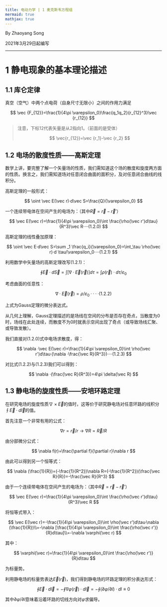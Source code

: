 ```yaml
---
title: 电动力学 | 1 麦克斯韦方程组
mermaid: true
mathjax: true
---
```


By Zhaoyang Song

2021年3月29日起编写

---------------

# 1 静电现象的基本理论描述

## 1.1 库仑定律

真空（空气）中两个点电荷（自身尺寸无限小）之间的作用力满足

$$
\vec {F_{12}}=\frac{1}{4\pi \varepsilon_0}\frac{q_1q_2}{r_{12}^3}\vec {r_{12}}
$$

> 注意，下标12代表矢量是从2指向1。（前面的是受体）
> 
> $$
> \vec{r_{12}}=\vec {r_1}-\vec {r_2}
> $$

## 1.2 电场的散度性质——高斯定理

数学上讲，要完整了解一个矢量场的性质，我们需知道这个场的散度和旋度两方面的性质。换言之，我们需知道场对任意闭合曲面的面积分，及对任意闭合曲线的线积分。

高斯定理的一般形式：

$$
\oint \vec E(\vec r)·d\vec S=\frac{Q}{\varepsilon_0}
$$

一个连续带电体在空间产生的电场为：（其中$\vec R=\vec r-\vec r'$）

$$
\vec E(\vec r)=\frac{1}{4\pi \varepsilon_0}\int \frac{\rho(\vec r')d\tau}{R^3}\vec R····(1.2.0)
$$

高斯定理的线性叠加原理：

$$
\oint \vec E·d\vec S=\sum _1 \frac{q_i}{\varepsilon_0}=\int_\tau \rho(\vec r)·d \tau/\varepsilon_0····(1.2.1)
$$

利用数学中矢量场的高斯定理改写$(1.2.1)$：

$$
\oint \vec E·d\vec S=\int [\nabla ·\vec E(\vec r)]d\tau=\int \rho(\vec r)·d \tau/\varepsilon_0
$$

考虑曲面的任意性：

$$
\nabla ·\vec E(\vec r)=\rho/\varepsilon_0····(1.2.2)
$$

上式为Gauss定理的微分表达式。

从几何上理解，Gauss定理描述的是场线在空间的分布是否存在奇点，当散度为0时，场线在此处连续，而散度不为0时就表示空间出现了奇点（或导致场线汇聚、或导致发散）。

我们直接对$(1.2.0)$式中电场求散度，得：

$$
\nabla ·\vec E(\vec r)=\frac{1}{4\pi \varepsilon_0}\int \rho(\vec r')d\tau·(\nabla ·\frac{\vec R}{R^3})····(1.2.3)
$$

对比式$(1.2.2)$与$(1.2.3)$我们可以得到：

$$
\nabla ·(\frac{\vec R}{R^3})=4\pi \delta(\vec R)
$$

## 1.3 静电场的旋度性质——安培环路定理

在研究电场的旋度性质$\nabla \times \vec E$的值时，这等价于研究静电场对任意环路的线积分$\oint \vec E · d\vec l$的值。

首先注意一个非常有用的公式：

$$
\nabla r=\vec r/r \to \nabla R=\vec R/R
$$

由分部微分公式：

$$
\nabla f(r)=\frac{\partial f}{\partial r}\nabla r
$$

由此可以得到另一个恒等式：

$$
\nabla (\frac{1}{R})=(-\frac{1}{R^2})\nabla R=(-\frac{1}{R^2})(\frac{\vec R}{R})=-\frac{\vec R}{R^3}
$$

由于一个连续带电体在空间产生的电场为：（其中$\vec R=\vec r-\vec r'$）

$$
\vec E(\vec r)=\frac{1}{4\pi \varepsilon_0}\int \frac{\rho(\vec r')d\tau}{R^3}\vec R
$$

将恒等式带入：

$$
\vec E(\vec r)=-\frac{1}{4\pi \varepsilon_0}\int \rho(\vec r')d\tau·\nabla (\frac{1}{R})\\=-\nabla [\frac{1}{4\pi \varepsilon_0}\int \frac{\rho(\vec r')}{R}d\tau]\\=-\nabla \varphi(\vec r)
$$

其中：

$$
\varphi(\vec r)=\frac{1}{4\pi \varepsilon_0}\int \frac{\rho(\vec r')}{R}d\tau
$$

为标量势。

利用静电场的标量势表达$\vec E(\vec r)$，我们得到静电场的环路定理的积分表达形式：

$$
\oint \vec E·d\vec l=-\oint \nabla \varphi(\vec r)·d\vec l=-\oint (\partial \varphi/\partial l)·dl\equiv 0
$$

其中$\partial \varphi/\partial l$意味着沿着环路的切线方向对$\varphi$求偏导。










